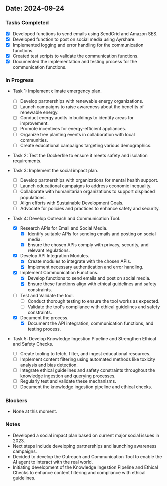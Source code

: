 ## Date: 2024-09-24

### Tasks Completed
- [x] Developed functions to send emails using SendGrid and Amazon SES.
- [x] Developed function to post on social media using Ayrshare.
- [x] Implemented logging and error handling for the communication functions.
- [x] Created test scripts to validate the communication functions.
- [x] Documented the implementation and testing process for the communication functions.

### In Progress
- Task 1: Implement climate emergency plan.
  - [ ] Develop partnerships with renewable energy organizations.
  - [ ] Launch campaigns to raise awareness about the benefits of renewable energy.
  - [ ] Conduct energy audits in buildings to identify areas for improvement.
  - [ ] Promote incentives for energy-efficient appliances.
  - [ ] Organize tree planting events in collaboration with local communities.
  - [ ] Create educational campaigns targeting various demographics.
- Task 2: Test the Dockerfile to ensure it meets safety and isolation requirements.

- Task 3: Implement the social impact plan.
  - [ ] Develop partnerships with organizations for mental health support.
  - [ ] Launch educational campaigns to address economic inequality.
  - [ ] Collaborate with humanitarian organizations to support displaced populations.
  - [ ] Align efforts with Sustainable Development Goals.
  - [ ] Advocate for policies and practices to enhance safety and security.

- Task 4: Develop Outreach and Communication Tool.
  - [x] Research APIs for Email and Social Media.
    - [x] Identify suitable APIs for sending emails and posting on social media.
    - [x] Ensure the chosen APIs comply with privacy, security, and relevant regulations.
  - [x] Develop API Integration Modules.
    - [x] Create modules to integrate with the chosen APIs.
    - [x] Implement necessary authentication and error handling.
  - [x] Implement Communication Functions.
    - [x] Develop functions to send emails and post on social media.
    - [x] Ensure these functions align with ethical guidelines and safety constraints.
  - [ ] Test and Validate the tool.
    - [ ] Conduct thorough testing to ensure the tool works as expected.
    - [ ] Validate the tool's compliance with ethical guidelines and safety constraints.
  - [x] Document the process.
    - [x] Document the API integration, communication functions, and testing process.

- Task 5: Develop Knowledge Ingestion Pipeline and Strengthen Ethical and Safety Checks.
  - [ ] Create tooling to fetch, filter, and ingest educational resources.
  - [ ] Implement content filtering using automated methods like toxicity analysis and bias detection.
  - [ ] Integrate ethical guidelines and safety constraints throughout the knowledge ingestion and querying processes.
  - [ ] Regularly test and validate these mechanisms.
  - [ ] Document the knowledge ingestion pipeline and ethical checks.

### Blockers
- None at this moment.

### Notes
- Developed a social impact plan based on current major social issues in 2023.
- Next steps include developing partnerships and launching awareness campaigns.
- Decided to develop the Outreach and Communication Tool to enable the AI agent to interact with the real world.
- Initiating development of the Knowledge Ingestion Pipeline and Ethical Checks to enhance content filtering and compliance with ethical guidelines.
